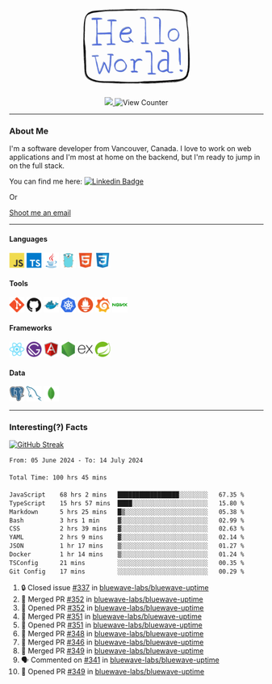 <div align="center">
    <img src="./img/hello_world.webp" height="200px" width="">
    <div>
        <a href="https://www.linkedin.com/in/ajhollid">
            <img src="https://img.shields.io/badge/LinkedIn-blue"/>
        </a>
        <img src="https://komarev.com/ghpvc/?username=ajhollid&color=yellow" alt="View Counter">
    </div>
</div>

---

### About Me

I'm a software developer from Vancouver, Canada. I love to work on web applications and I'm most at home on the backend, but I'm ready to jump in on the full stack.

You can find me here: [![Linkedin Badge](https://img.shields.io/badge/-ajhollid-blue?style=flat&logo=Linkedin&logoColor=white)](https://www.linkedin.com/in/ajhollid)

Or

[Shoot me an email](mailto:ajhollid@gmail.com)

---

#### Languages

<div>
    <img src="./img/devicons/javascript-original.svg" width=30 height=30 alt="JavaScript">
    <img src="/img/devicons/typescript-original.svg" width=30 height=30 alt="TypeScript">
    <img src="./img/devicons/java-original.svg" width=30 height=30 alt="Java">
    <img src="./img/devicons/go-original.svg" width=30 height=30 alt="Golang">
    <img src="./img/devicons/html5-original.svg" width=30 height=30 alt="HTML 5">
    <img src="./img/devicons/css3-original.svg" width=30 height=30 alt="CSS 3">
</div>

#### Tools

<div>
    <img src="./img/devicons/git-original.svg" width=30 height=30 alt="Git">
    <img src="./img/devicons/github-original.svg" width=30 height=30 alt="Github">
    <img src="./img/devicons/docker-original.svg" width=30 
    height=30 alt="Docker">
    <img src="./img/devicons/kubernetes-original.svg" width=30 height=30 alt="K8">
    <img src="./img/devicons/prometheus-original.svg" width=30 height=30 alt="Prometheus">
    <img src="./img/devicons/grafana-original.svg" width=30 height=30 alt="Grafana">
    <img src="./img/devicons/nginx-original.svg" width=30 height=30 alt="Nginx">
</div>

#### Frameworks

<div>
    <img src="./img/devicons/react-original.svg" width=30 height=30 alt="React">
    <img src="./img/devicons/gatsby-original.svg" width=30 height=30 alt="Gatsby">
    <img src="./img/devicons/angularjs-original.svg" width=30 height=30 alt="AngularJS">
    <img src="./img/devicons/nodejs-original.svg" width=30 height=30 alt="NodeJS">
    <img src="./img/devicons/express-original.svg" width=30 height=30 alt="Express">
    <img src="./img/devicons/spring-original.svg" width=30 height=30 alt="Spring">
</div>

#### Data

<div>
    <img src="./img/devicons/postgresql-original.svg" width=30 height=30 alt="Postgresql">
    <img src="./img/devicons/mysql-original.svg" width=30 height=30 alt="Mysql">
    <img src="./img/devicons/mongodb-original.svg" width=30 height=30 alt="MongoDB">
</div>

---

### Interesting(?) Facts

[![GitHub Streak](http://github-readme-streak-stats.herokuapp.com?user=ajhollid)](https://git.io/streak-stats)

 <!--START_SECTION:waka-->

```txt
From: 05 June 2024 - To: 14 July 2024

Total Time: 100 hrs 45 mins

JavaScript    68 hrs 2 mins   █████████████████░░░░░░░░   67.35 %
TypeScript    15 hrs 57 mins  ████░░░░░░░░░░░░░░░░░░░░░   15.80 %
Markdown      5 hrs 25 mins   █▒░░░░░░░░░░░░░░░░░░░░░░░   05.38 %
Bash          3 hrs 1 min     ▓░░░░░░░░░░░░░░░░░░░░░░░░   02.99 %
CSS           2 hrs 39 mins   ▓░░░░░░░░░░░░░░░░░░░░░░░░   02.63 %
YAML          2 hrs 9 mins    ▓░░░░░░░░░░░░░░░░░░░░░░░░   02.14 %
JSON          1 hr 17 mins    ▒░░░░░░░░░░░░░░░░░░░░░░░░   01.27 %
Docker        1 hr 14 mins    ▒░░░░░░░░░░░░░░░░░░░░░░░░   01.24 %
TSConfig      21 mins         ░░░░░░░░░░░░░░░░░░░░░░░░░   00.35 %
Git Config    17 mins         ░░░░░░░░░░░░░░░░░░░░░░░░░   00.29 %
```

<!--END_SECTION:waka-->


<!--START_SECTION:activity-->
1. 🔒 Closed issue [#337](https://github.com/bluewave-labs/bluewave-uptime/issues/337) in [bluewave-labs/bluewave-uptime](https://github.com/bluewave-labs/bluewave-uptime)
2. 🎉 Merged PR [#352](https://github.com/bluewave-labs/bluewave-uptime/pull/352) in [bluewave-labs/bluewave-uptime](https://github.com/bluewave-labs/bluewave-uptime)
3. 💪 Opened PR [#352](https://github.com/bluewave-labs/bluewave-uptime/pull/352) in [bluewave-labs/bluewave-uptime](https://github.com/bluewave-labs/bluewave-uptime)
4. 🎉 Merged PR [#351](https://github.com/bluewave-labs/bluewave-uptime/pull/351) in [bluewave-labs/bluewave-uptime](https://github.com/bluewave-labs/bluewave-uptime)
5. 💪 Opened PR [#351](https://github.com/bluewave-labs/bluewave-uptime/pull/351) in [bluewave-labs/bluewave-uptime](https://github.com/bluewave-labs/bluewave-uptime)
6. 🎉 Merged PR [#348](https://github.com/bluewave-labs/bluewave-uptime/pull/348) in [bluewave-labs/bluewave-uptime](https://github.com/bluewave-labs/bluewave-uptime)
7. 🎉 Merged PR [#346](https://github.com/bluewave-labs/bluewave-uptime/pull/346) in [bluewave-labs/bluewave-uptime](https://github.com/bluewave-labs/bluewave-uptime)
8. 🎉 Merged PR [#349](https://github.com/bluewave-labs/bluewave-uptime/pull/349) in [bluewave-labs/bluewave-uptime](https://github.com/bluewave-labs/bluewave-uptime)
9. 🗣 Commented on [#341](https://github.com/bluewave-labs/bluewave-uptime/pull/341#issuecomment-2231556460) in [bluewave-labs/bluewave-uptime](https://github.com/bluewave-labs/bluewave-uptime)
10. 💪 Opened PR [#349](https://github.com/bluewave-labs/bluewave-uptime/pull/349) in [bluewave-labs/bluewave-uptime](https://github.com/bluewave-labs/bluewave-uptime)
<!--END_SECTION:activity-->
